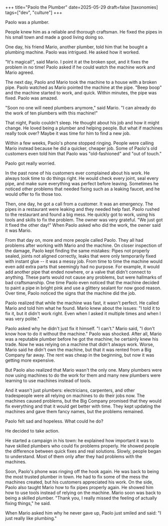 +++
title="Paolo the Plumber"
date=2025-05-29
draft=false
[taxonomies]
tags=["dev", "culture"]
+++

Paolo was a plumber.

People knew him as a reliable and thorough craftsman.
He fixed the pipes in his small town and made a good living doing so.

One day, his friend Mario, another plumber, told him that he bought a plumbing machine.
Paolo was intrigued. He asked how it worked.

"It's magical!", said Mario.
I point it at the broken spot, and it fixes the problem in no time!
Paolo asked if he could watch the machine work and Mario agreed.

The next day, Paolo and Mario took the machine to a house with a broken pipe.
Paolo watched as Mario pointed the machine at the pipe.
"Beep boop" and the machine started to work, and quick.
Within minutes, the pipe was fixed.
Paolo was amazed.

"Soon no one will need plumbers anymore," said Mario.
"I can already do the work of ten plumbers with this machine!"

That night, Paolo couldn't sleep.
He thought about his job and how it might change.
He loved being a plumber and helping people.
But what if machines really took over?
Maybe it was time for him to find a new job. 

Within a few weeks, Paolo's phone stopped ringing.
People were calling Mario instead because he did a quicker, cheaper job.
Some of Paolo's old customers even told him that Paolo was "old-fashioned" and "out of touch."  

Paolo got really worried.

In the past none of his customers ever complained about his work.
He always took time to do things right.
He would check every joint, seal every pipe, and make sure everything was perfect before leaving.
Sometimes he noticed other problems that needed fixing such as a leaking faucet, 
and he would offer to fix those too.

Then, one day, he got a call from a customer.
It was an emergency.
The pipes in a restaurant were leaking and they needed help fast.
Paolo rushed to the restaurant and found a big mess.
He quickly got to work, using his tools and skills to fix the problem.
The owner was very grateful.
"We just got it fixed the other day!"
When Paolo asked who did the work, the owner said it was Mario.

From that day on, more and more people called Paolo.
They all had problems after working with Mario and the machine.
On closer inspection of the damage, Paolo kept finding the same mistakes:
Pipes not properly sealed, joints not aligned correctly, leaks that were only temporarily fixed with instant glue
-- it was a messy job.
From time to time the machine would even add extra parts that seemingly had no purpose.
For example, it would add another pipe that ended nowhere, or a valve that didn't connect to anything.
These parts would not cause any problems, but were hallmarks of bad craftsmanship.
One time Paolo even noticed that the machine decided to paint a pipe in bright pink and use a glittery sealant for now good reason.
Over time, Paolo noticed the signs that the machine did the job. 

Paolo realized that while the machine was fast, it wasn't perfect.
He called Mario and told him what he found.
Mario knew about the issues: "I told it to fix it, but it didn't work right. Even when I asked it multiple times and when I was very polite." 

Paolo asked why he didn't just fix it himself.
"I can't." Mario said, "I don't know how to do it without the machine."
Paolo was shocked.
After all, Mario was a reputable plumber before he got the machine; he certainly knew his trade.
Now he was relying on a machine that didn't always work.
Worse, Mario said he didn't own the machine, but that it was rented from a Big Company far away.
The rent was cheap in the beginning, but now it was getting more expensive.

But Paolo also realized that Mario wasn't the only one.
Many plumbers were now using machines to do the work for them and many new plumbers were learning to use machines instead of tools.

And it wasn't just plumbers: electricians, carpenters, and other tradespeople were all relying on machines to do their jobs now.
The machines caused problems, but the Big Company promised that they would fix everything
and that it would get better with time.
They kept updating the machines and gave them fancy names, but the problems remained.

Paolo felt sad and hopeless.
What could he do?

He decided to take action.

He started a campaign in his town: he explained how important it was to have skilled plumbers who could fix problems properly.
He showed people the difference between quick fixes and real solutions.
Slowly, people began to understand.
Most of them only after they had problems with the machines.

Soon, Paolo's phone was ringing off the hook again.
He was back to being the most trusted plumber in town.
He had to fix some of the mess the machines created, but his customers appreciated his work.
On the side, Paolo also taught Mario how to fix pipes properly again.
He showed him how to use tools instead of relying on the machine.
Mario soon was back to being a skilled plumber.
"Thank you, I really missed the feeling of actually fixing things," he said.

When Mario asked him why he never gave up, 
Paolo just smiled and said: "I just really like plumbing."